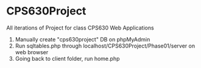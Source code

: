 # CPS630Project
All iterations of Project for class CPS630 Web Applications
1. Manually create "cps630project" DB on phpMyAdmin
2. Run sqltables.php through localhost/CPS630Project/Phase01/server on web browser
3. Going back to client folder, run home.php
